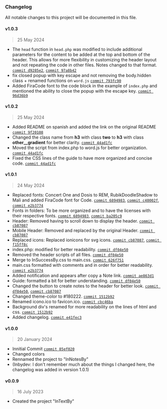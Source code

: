 ### Changelog

All notable changes to this project will be documented in this file.

#### v1.0.3
> 25 May 2024
- The `head` function in `head.php` was modified to include additional parameters for the content to be added at the top and bottom of the header. This allows for more flexibility in customizing the header layout and not repeating the code in other files. Notes changed to that format. [`commit d9285e2`](https://github.com/Inbydev/InNotesBy/commit/d9285e2441c1c8f37897e132c560ffe96398f78d), [`commit 97a8b42`](https://github.com/Inbydev/InNotesBy/commit/97a8b42cdb2c1a0b3da7d9f3b23737ac2dc24e93)
- fix closed popup with key escape and not removing the body.hidden class + renamed functions on `word.js` [`commit 793fc90`](https://github.com/Inbydev/InNotesBy/commit/793fc90415a1f5633623d2dd844f651a62918b7f)
- Added FiraCode font to the code block in the example of `index.php` and mentioned the ability to close the popup with the escape key. [`commit 96d36b9`](https://github.com/Inbydev/InNotesBy/commit/96d36b99f4a38873137be2f5ba14827dd54ff35b)

#### v1.0.2
> 25 May 2024
- Added README on spanish and added the link on the original README [`commit 9f20108`](https://github.com/Inbydev/InNotesBy/commit/9f20108fbac85f0dadd3e24ee863887ff152a6d5)
- Changed the class name from **h3** with class **two** to **h3** with class **other__gradient** for better clarity. [`commit 44ad1fc`](https://github.com/Inbydev/InNotesBy/commit/44ad1fc84650adf55bd4445036d605fdb04bbb65)
- Moved the script from index.php to word.js for better organization. [`commit 44ad1fc`](https://github.com/Inbydev/InNotesBy/commit/44ad1fc84650adf55bd4445036d605fdb04bbb65)
- Fixed the CSS lines of the guide to have more organized and concise code. [`commit 44ad1fc`](https://github.com/Inbydev/InNotesBy/commit/44ad1fc84650adf55bd4445036d605fdb04bbb65)

#### v1.0.1
> 24 May 2024

- Replaced fonts: Concert One and Dosis to REM, RubikDoodleShadow to Mali and added FiraCode font for Code. [`commit 6894983`](https://github.com/Inbydev/InNotesBy/commit/6894983ec6b22d5fd6e3cd4c113b84f2a41e2882), [`commit c40002f`](https://github.com/Inbydev/InNotesBy/commit/c40002f45bfb6968cae289deefd96a678eb882b5), [`commit e2b3774`](https://github.com/Inbydev/InNotesBy/commit/e2b37749e76cff45f9917c0e8ab6cc5cf8bca81d)
- Fonts in folders: To be more organized and to have the licenses with their respective fonts. [`commit 6894983`](https://github.com/Inbydev/InNotesBy/commit/6894983ec6b22d5fd6e3cd4c113b84f2a41e2882), [`commit ba205c9`](https://github.com/Inbydev/InNotesBy/commit/ba205c9ed03046f21002b01ad13eac55177a7bf9)
- Header: Removed having to scroll down to display the header. [`commit cb87087`](https://github.com/Inbydev/InNotesBy/commit/cb87087fe45fce41ea02fc80849210585525e1e0)
- Mobile Header: Removed and replaced by the original Header. [`commit cb87087`](https://github.com/Inbydev/InNotesBy/commit/cb87087fe45fce41ea02fc80849210585525e1e0)
- Replaced icons: Replaced ionicons for svg icons. [`commit cb87087`](https://github.com/Inbydev/InNotesBy/commit/cb87087fe45fce41ea02fc80849210585525e1e0), [`commit f15ff8c`](https://github.com/Inbydev/InNotesBy/commit/f15ff8c1871d89682e0fbafa126a23a790f94d05)
- index.php: modified for better readability. [`commit df04e50`](https://github.com/Inbydev/InNotesBy/commit/df04e50b4111c3fac827e16887cddd239daec624)
- Removed the header scripts of all files. [`commit df04e50`](https://github.com/Inbydev/InNotesBy/commit/df04e50b4111c3fac827e16887cddd239daec624)
- Merge to InSuccessBy.css to main.css. [`commit 626f751`](https://github.com/Inbydev/InNotesBy/commit/626f75113bc66ac105f250f037c3373e789354f9)
- main.css formatted with comments and in order for better readability. [`commit e2b3774`](https://github.com/Inbydev/InNotesBy/commit/e2b37749e76cff45f9917c0e8ab6cc5cf8bca81d)
- Added notification and appears after copy a Note link. [`commit ae863d1`](https://github.com/Inbydev/InNotesBy/commit/ae863d1ca64a9fb771b0aaa141d80f73d895c5c2)
- Guide: formatted a bit for better understanding. [`commit df04e50`](https://github.com/Inbydev/InNotesBy/commit/df04e50b4111c3fac827e16887cddd239daec624)
- Changed the button to create notes to the header for better look. [`commit df04e50`](https://github.com/Inbydev/InNotesBy/commit/df04e50b4111c3fac827e16887cddd239daec624), [`commit cb87087`](https://github.com/Inbydev/InNotesBy/commit/cb87087fe45fce41ea02fc80849210585525e1e0)
- Changed theme-color to #180222. [`commit 1512b92`](https://github.com/Inbydev/InNotesBy/commit/1512b92df3c153297994c4dd35ad4592211385a5)
- Renamed icono.ico to favicon.ico. [`commit cbc46ba`](https://github.com/Inbydev/InNotesBy/commit/cbc46ba1bda4bf06d1ae958e9f80bf117b6ec968)
- Background div's renamed for more readability on the lines of html and css. [`commit 1512b92`](https://github.com/Inbydev/InNotesBy/commit/1512b92df3c153297994c4dd35ad4592211385a5)
- Added changelog. [`commit e41fec3`](https://github.com/Inbydev/InNotesBy/commit/e41fec34478c5c03fa10ca53fbb75a6464ecc77e)


#### v1.0.0
> 20 January 2024

- Innitial Commit [`commit 85ef020`](https://github.com/Inbydev/InNotesBy/commit/85ef020c237224e3523a9412b09cef16def566dd)
- Changed colors
- Rennamed the project to "InNotesBy"
- (Inbydev: I don't remember much about the things I changed here, the changelog was added in version 1.0.1)

#### v0.0.9
> 16 July 2023

- Created the project "InTextBy"
